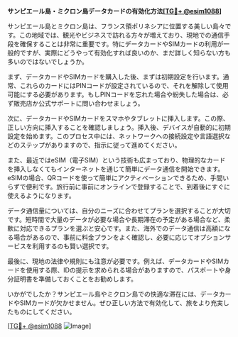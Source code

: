 **サンピエール島・ミクロン島データカードの有効化方法[[TG💪+ @esim1088](https://t.me/s/esim1088)]**

サンピエール島とミクロン島は、フランス領ポリネシアに位置する美しい島々です。この地域では、観光やビジネスで訪れる方々が増えており、現地での通信手段を確保することは非常に重要です。特にデータカードやSIMカードの利用が一般的ですが、実際にどうやって有効化すれば良いのか、まだ詳しく知らない方も多いのではないでしょうか。

まず、データカードやSIMカードを購入した後、まずは初期設定を行います。通常、これらのカードにはPINコードが設定されているので、それを解除して使用可能にする必要があります。もしPINコードを忘れた場合や紛失した場合は、必ず販売店か公式サポートに問い合わせましょう。

次に、データカードやSIMカードをスマホやタブレットに挿入します。この際、正しい方向に挿入することを確認しましょう。挿入後、デバイスが自動的に初期設定を始めます。このプロセス中には、ネットワークへの接続設定や言語選択などのステップがありますので、指示に従って進めてください。

また、最近ではeSIM（電子SIM）という技術も広まっており、物理的なカードを挿入しなくてもインターネットを通じて簡単にデータ通信を開始できます。eSIMの場合、QRコードを使って簡単にアクティベーションできるため、手間いらずで便利です。旅行前に事前にオンラインで登録することで、到着後にすぐに使えるようになります。

データ通信量については、自分のニーズに合わせてプランを選択することが大切です。短時間で大量のデータが必要な場合や長期滞在の予定がある場合など、柔軟に対応できるプランを選ぶと安心です。また、海外でのデータ通信は高額になる場合があるので、事前に料金プランをよく確認し、必要に応じてオプションサービスを利用するのも賢い選択です。

最後に、現地の法律や規則にも注意が必要です。例えば、データカードやSIMカードを使用する際、IDの提示を求められる場合がありますので、パスポートや身分証明書を準備しておくことをお勧めします。

いかがでしたか？サンピエール島やミクロン島での快適な滞在には、データカードやSIMカードが欠かせません。ぜひ正しい方法で有効化して、旅をより充実したものにしてください。

[[TG💪+ @esim1088](https://t.me/s/esim1088) ![Image](https://i.postimg.cc/Y0z9fWf4/image.png)]